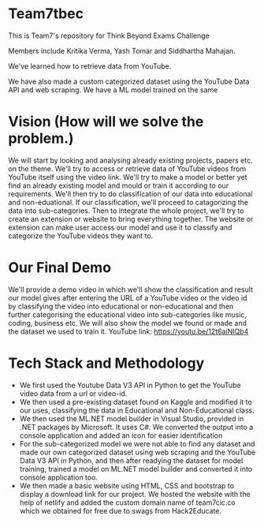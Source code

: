 # Team7tbec

This is Team7's repository for Think Beyond Exams Challenge

Members include Kritika Verma, Yash Tomar and Siddhartha Mahajan.

We've learned how to retrieve data from YouTube.

We have also made a custom categorized dataset using the YouTube Data API and web scraping. We have a ML model trained on the same

# Vision (How will we solve the problem.)
We will start by looking and analysing already existing projects, papers etc. on the theme. We'll try to access or retrieve data of YouTube videos from YouTube itself using the video link. We'll try to make a model or better yet find an already existing model and mould or train it according to our requirements. We'll then try to do classification of our data into educational and non-eduational. If our classification, we'll proceed to catagorizing the data into sub-categories. Then to integrate the whole project, we'll try to create an extension or website to bring everything together. The website or extension can make user access our model and use it to classify and categorize the YouTube videos they want to.

# Our Final Demo
We'll provide a demo video in which we'll show the classification and result our model gives after entering the URL of a YouTube video or the video id by classifying the video into educational or non-educational and then further categorising the educational video into sub-categories like music, coding, business etc. We will also show the model we found or made and the dataset we used to train it. YouTube link: https://youtu.be/12t6aiNIQb4

# Tech Stack and Methodology
- We first used the Youtube Data V3 API in Python to get the YouTube video data from a url or video-id.
- We then used a pre-existing dataset found on Kaggle and modified it to our uses, classifying the data in Educational and Non-Educational class.
- We then used the ML.NET model builder in Visual Studio, provided in .NET packages by Microsoft. It uses C#. We converted the output into a console application and added an icon for easier identification
- For the sub-categorized model we were not able to find any dataset and made our own categorized dataset using web scraping and the YouTube Data V3 API in Python, and then after readying the dataset for model training, trained a model on ML.NET model builder and converted it into console application too.
- We then made a basic website using HTML, CSS and bootstrap to display a download link for our project. We hosted the website with the help of netlify and added the custom domain name of team7cic.co which we obtained for free due to swags from Hack2Educate.
